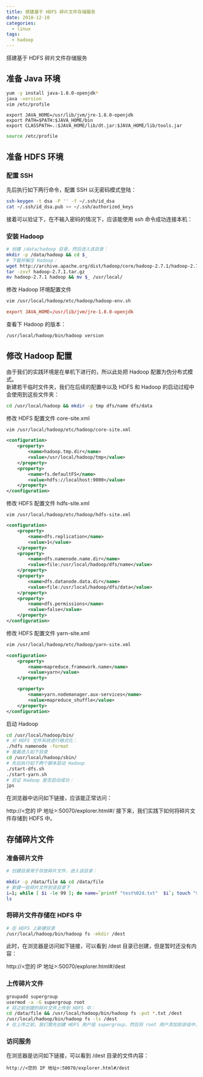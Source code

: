 ```yaml
---
title: 搭建基于 HDFS 碎片文件存储服务
date: 2018-12-10
categories:
  - linux
tags:
  - hadoop
---
```


搭建基于 HDFS 碎片文件存储服务
<!-- more -->

## 准备 Java 环境
```bash
yum -y install java-1.8.0-openjdk*
java -version
vim /etc/profile
```

```profile
export JAVA_HOME=/usr/lib/jvm/jre-1.8.0-openjdk
export PATH=$PATH:$JAVA_HOME/bin
export CLASSPATH=.:$JAVA_HOME/lib/dt.jar:$JAVA_HOME/lib/tools.jar
```

```bash
source /etc/profile
```

## 准备 HDFS 环境
### 配置 SSH
先后执行如下两行命令，配置 SSH 以无密码模式登陆：
```bash
ssh-keygen -t dsa -P '' -f ~/.ssh/id_dsa
cat ~/.ssh/id_dsa.pub >> ~/.ssh/authorized_keys
```
接着可以验证下，在不输入密码的情况下，应该能使用 ssh 命令成功连接本机：

### 安装 Hadoop

```bash
# 创建 /data/hadoop 目录，然后进入该目录：
mkdir -p /data/hadoop && cd $_
# 下载并解压 Hadoop：
wget http://archive.apache.org/dist/hadoop/core/hadoop-2.7.1/hadoop-2.7.1.tar.gz
tar -zxvf hadoop-2.7.1.tar.gz
mv hadoop-2.7.1 hadoop && mv $_ /usr/local/
```

修改 Hadoop 环境配置文件
```bash
vim /usr/local/hadoop/etc/hadoop/hadoop-env.sh
```
```conf
export JAVA_HOME=/usr/lib/jvm/jre-1.8.0-openjdk
```
查看下 Hadoop 的版本：
```bash
/usr/local/hadoop/bin/hadoop version
```

## 修改 Hadoop 配置
由于我们的实践环境是在单机下进行的，所以此处把 Hadoop 配置为伪分布式模式。  
新建若干临时文件夹，我们在后续的配置中以及 HDFS 和 Hadoop 的启动过程中会使用到这些文件夹：

```bash
cd /usr/local/hadoop && mkdir -p tmp dfs/name dfs/data
```

修改 HDFS 配置文件 core-site.xml

```bash
vim /usr/local/hadoop/etc/hadoop/core-site.xml
```

```xml
<configuration>  
    <property>  
        <name>hadoop.tmp.dir</name>  
        <value>/usr/local/hadoop/tmp</value>
    </property>  
    <property>  
        <name>fs.defaultFS</name>  
        <value>hdfs://localhost:9000</value>
    </property>  
</configuration>
```
修改 HDFS 配置文件 hdfs-site.xml

```
vim /usr/local/hadoop/etc/hadoop/hdfs-site.xml
```

```xml
<configuration>    
    <property>    
        <name>dfs.replication</name>    
        <value>1</value>    
    </property>    
    <property>    
        <name>dfs.namenode.name.dir</name>    
        <value>file:/usr/local/hadoop/dfs/name</value>    
    </property>    
    <property>    
        <name>dfs.datanode.data.dir</name>    
        <value>file:/usr/local/hadoop/dfs/data</value>    
    </property>    
    <property>
        <name>dfs.permissions</name>    
        <value>false</value>    
    </property>    
</configuration>
```

修改 HDFS 配置文件 yarn-site.xml

```bash
vim /usr/local/hadoop/etc/hadoop/yarn-site.xml
```

```xml
<configuration>  
    <property>  
        <name>mapreduce.framework.name</name>  
        <value>yarn</value>  
    </property>  

    <property>  
        <name>yarn.nodemanager.aux-services</name>  
        <value>mapreduce_shuffle</value>  
    </property>  
</configuration>
```

启动 Hadoop
```bash
cd /usr/local/hadoop/bin/
# 对 HDFS 文件系统进行格式化：
./hdfs namenode -format
# 接着进入如下目录
cd /usr/local/hadoop/sbin/
# 先后执行如下两个脚本启动 Hadoop
./start-dfs.sh
./start-yarn.sh
# 验证 Hadoop 是否启动成功：
jps
```

在浏览器中访问如下链接，应该能正常访问：

http://<您的 IP 地址>:50070/explorer.html#/
接下来，我们实践下如何将碎片文件存储到 HDFS 中。


## 存储碎片文件

### 准备碎片文件
```bash
# 创建目录用于存放碎片文件，进入该目录：

mkdir -p /data/file && cd /data/file
# 新建一批碎片文件到该目录下
i=1; while [ $i -le 99 ]; do name=`printf "test%02d.txt"  $i`; touch "$name"; i=$(($i+1)); done
ls
```

### 将碎片文件存储在 HDFS 中
```bash
# 在 HDFS 上新建目录
/usr/local/hadoop/bin/hadoop fs -mkdir /dest
```
此时，在浏览器是访问如下链接，可以看到 /dest 目录已创建，但是暂时还没有内容：

http://<您的 IP 地址>:50070/explorer.html#/dest  

### 上传碎片文件  

```bash
groupadd supergroup
usermod -a -G supergroup root
# 将之前创建的碎片文件上传到 HDFS 中：
cd /data/file && /usr/local/hadoop/bin/hadoop fs -put *.txt /dest
/usr/local/hadoop/bin/hadoop fs -ls /dest
# 在上传之前，我们需先创建 HDFS 用户组 supergroup，然后将 root 用户添加到该组中，否则会因权限问题页报告异常。
```

### 访问服务
在浏览器是访问如下链接，可以看到 /dest 目录的文件内容：
```
http://<您的 IP 地址>:50070/explorer.html#/dest
```
